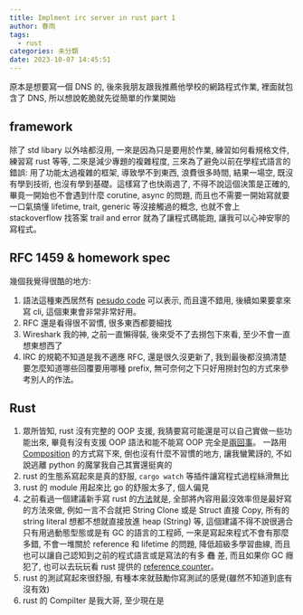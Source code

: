 ```yaml
---
title: Implment irc server in rust part 1
author: 春雨
tags:
  - rust
categories: 未分類
date: 2023-10-07 14:45:51
---
```



原本是想要寫一個 DNS 的, 後來我朋友跟我推薦他學校的網路程式作業, 裡面就包含了 DNS, 所以想說乾脆就先從簡單的作業開始

## framework
除了 std libary 以外啥都沒用, 一來是因為只是要用於作業, 練習如何看規格文件, 練習寫 rust 等等, 二來是減少專題的複雜程度, 三來為了避免以前在學程式語言的錯誤: 用了功能太過複雜的框架, 導致學不到東西, 浪費很多時間, 結果一場空, 既沒有學到技術, 也沒有學到基礎。這樣寫了也快兩週了, 不得不說這個決策是正確的, 畢竟一開始也不會遇到什麼 corutine, async 的問題, 而且也不需要一開始寫就要一口氣搞懂 lifetime, trait, generic 等沒接觸過的概念, 也就不會上 stackoverflow 找答案 trail and error 就為了讓程式碼能跑, 讓我可以心神安寧的寫程式。

## RFC 1459 & homework spec
幾個我覺得很酷的地方:
1. 語法這種東西居然有 [pesudo code](https://www.freecodecamp.org/news/what-are-bnf-and-ebnf/) 可以表示, 而且還不錯用, 後續如果要拿來寫 cli, 這個東東會非常非常好用。
2. RFC 還是看得很不習慣, 很多東西都要細找
3. Wireshark 我的神, 之前一直懶得裝, 後來受不了去撈包下來看, 至少不會一直想東想西了
8. IRC 的規範不知道是我不適應 RFC, 還是很久沒更新了, 我到最後都沒搞清楚要怎麼知道哪些回覆要用哪種 prefix, 無可奈何之下只好用撈封包的方式來參考別人的作法。


## Rust 
1. 眾所皆知, rust 沒有完整的 OOP 支援, 我猜要寫可能還是可以自己實做一些功能出來, 畢竟有沒有支援 OOP 語法和能不能寫 OOP 完全是[兩回事](https://hackmd.io/@sysprog/c-oop)。 一路用 [Composition](https://www.youtube.com/watch?v=hxGOiiR9ZKg&ab_channel=CodeAesthetic) 的方式寫下來, 倒也沒有什麼不習慣的地方, 讓我蠻驚訝的, 不如說逃離 python 的魔掌我自己其實還挺爽的
2. rust 的生態系寫起來是真的舒服, `cargo watch` 等插件讓寫程式過程絲滑無比
3. rust 的 module 用起來比 go 的舒服太多了, 個人偏見
4. 之前看過一個建議新手寫 rust 的[方法](https://youtu.be/2hXNd6x9sZs?si=POoo3vx7464yVOGH&t=555)就是, 全部將內容用最沒效率但是最好寫的方法來做, 例如一言不合就把 String Clone 或是 Struct 直接 Copy, 所有的 string literal 想都不想就直接放進 heap (String) 等, 這個建議不得不說很適合只有用過動態型態或是有 GC 的語言的工程師, 一來是寫起來程式不會有那麼多錯, 不會一堆關於 reference 和 lifetime 的問題, 降低超級多學習曲線, 而且也可以讓自己認知到之前的程式語言或是寫法的有多 ~~蠢~~ 差, 而且如果你 GC 癮犯了, 也可以去玩玩看 rust 提供的 [reference counter](https://doc.rust-lang.org/book/ch15-04-rc.html)。
5. rust 的測試寫起來很舒服, 有種本來就鼓勵你寫測試的感覺(雖然不知道到底有沒有效)
6. rust 的 Compilter 是我大哥, 至少現在是